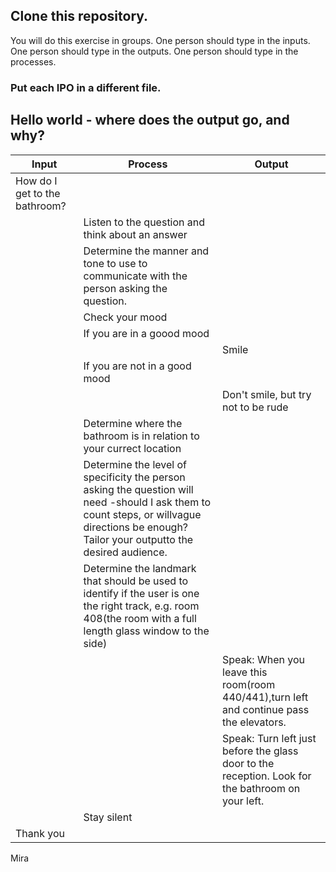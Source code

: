
## Clone this repository. 

You will do this exercise in groups. 
One person should type in the inputs. 
One person should type in the outputs. 
One person should type in the processes. 

### Put each IPO in a different file.  

## Hello world - where does the output go, and why? 

|Input              |Process                                 |Output                                               |
|-------------------|----------------------------------------|-----------------------------------------------------|
|How do I get to the bathroom?|
|		    |Listen to the question and think about an answer|
|		    |Determine the manner and tone to use to communicate with the person asking the question.|
|		    |Check your mood|
|		    |If you are in a goood mood|
|		    |                                        |Smile|
|                   |If you are not in a good mood|
|                   |                                        | Don't smile, but try not to be rude|
|		    |Determine where the bathroom is in relation to your currect location|
|                   |Determine the level of specificity the person asking the question will need -should I ask them to count steps, or willvague directions be enough? Tailor your outputto the desired audience.|
|                   |Determine the landmark that should be used to identify if the user is one the right track, e.g. room 408(the room with a full length glass window to the side)| 
|                   |                                        |Speak: When you leave this room(room 440/441),turn left and continue pass the elevators.|
|                   |                                        |Speak: Turn left just before the glass door to the reception. Look for the bathroom on your left.|
|	            |Stay silent|
|Thank you          |

Mira
